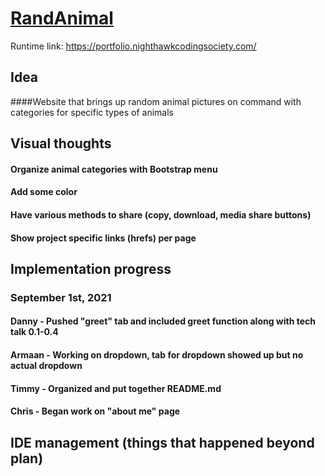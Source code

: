 # [RandAnimal](https://nighthawkcodingsociety.com/projectsearch/details/Flask%20Portfolio%20Starter)
Runtime link: https://portfolio.nighthawkcodingsociety.com/
## Idea
####Website that brings up random animal pictures on command with categories for specific types of animals
## Visual thoughts
#### Organize animal categories with Bootstrap menu 
#### Add some color
#### Have various methods to share (copy, download, media share buttons)
#### Show project specific links (hrefs) per page

## Implementation progress 
### September 1st, 2021
#### Danny - Pushed "greet" tab and included greet function along with tech talk 0.1-0.4
#### Armaan - Working on dropdown, tab for dropdown showed up but no actual dropdown
#### Timmy - Organized and put together README.md
#### Chris - Began work on "about me" page

## IDE management (things that happened beyond plan)
#### 